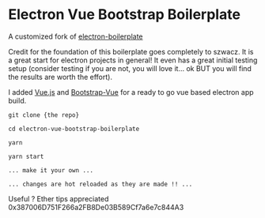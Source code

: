 # Electron Vue Bootstrap Boilerplate

A customized fork of [electron-boilerplate](https://github.com/szwacz/electron-boilerplate)

Credit for the foundation of this boilerplate goes completely to szwacz. It is a great start for electron projects
in general! It even has a great initial testing setup (consider testing if you are not, you will love it... ok BUT
you will find the results are worth the effort). 

I added [Vue.js](https://vuejs.org/) and [Bootstrap-Vue](https://bootstrap-vue.js.org/) 
for a ready to go vue based electron app build.

```
git clone {the repo}

cd electron-vue-bootstrap-boilerplate

yarn

yarn start

... make it your own ... 

... changes are hot reloaded as they are made !! ...
```  

Useful ? Ether tips appreciated 0x387006D751F266a2FB8De03B589Cf7a6e7c844A3

